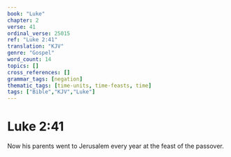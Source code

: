 ```yaml
---
book: "Luke"
chapter: 2
verse: 41
ordinal_verse: 25015
ref: "Luke 2:41"
translation: "KJV"
genre: "Gospel"
word_count: 14
topics: []
cross_references: []
grammar_tags: [negation]
thematic_tags: [time-units, time-feasts, time]
tags: ["Bible","KJV","Luke"]
---
```


# Luke 2:41

Now his parents went to Jerusalem every year at the feast of the passover.

